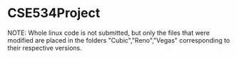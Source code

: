 # CSE534Project

NOTE: Whole linux code is not submitted, but only the files that were modified are placed in the folders "Cubic","Reno","Vegas" corresponding to their respective versions.
